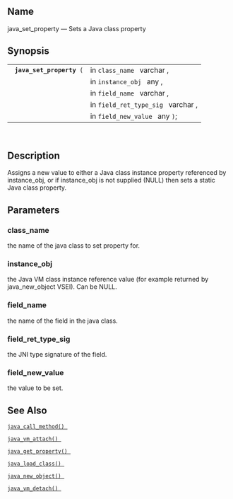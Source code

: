 <div id="fn_java_set_property" class="refentry">

<div class="titlepage">

</div>

<div class="refnamediv">

## Name

java_set_property — Sets a Java class property

</div>

<div class="refsynopsisdiv">

## Synopsis

<div id="fsyn_java_set_property" class="funcsynopsis">

|                                |                                    |
|--------------------------------|------------------------------------|
| ` `**`java_set_property`**` (` | in `class_name ` varchar ,         |
|                                | in `instance_obj ` any ,           |
|                                | in `field_name ` varchar ,         |
|                                | in `field_ret_type_sig ` varchar , |
|                                | in `field_new_value ` any `)`;     |

<div class="funcprototype-spacer">

 

</div>

</div>

</div>

<div id="desc_java_set_property" class="refsect1">

## Description

Assigns a new value to either a Java class instance property referenced
by instance_obj, or if instance_obj is not supplied (NULL) then sets a
static Java class property.

</div>

<div id="params_java_set_property" class="refsect1">

## Parameters

<div id="id94642" class="refsect2">

### class_name

the name of the java class to set property for.

</div>

<div id="id94645" class="refsect2">

### instance_obj

the Java VM class instance reference value (for example returned by
java_new_object VSEI). Can be NULL.

</div>

<div id="id94648" class="refsect2">

### field_name

the name of the field in the java class.

</div>

<div id="id94651" class="refsect2">

### field_ret_type_sig

the JNI type signature of the field.

</div>

<div id="id94654" class="refsect2">

### field_new_value

the value to be set.

</div>

</div>

<div id="seealso_java_set_property" class="refsect1">

## See Also

<a href="fn_java_call_method.html" class="link"
title="java_call_method"><code
class="function">java_call_method() </code></a>

<a href="fn_java_vm_attach.html" class="link"
title="java_vm_attach"><code
class="function">java_vm_attach() </code></a>

<a href="fn_java_get_property.html" class="link"
title="java_get_property"><code
class="function">java_get_property() </code></a>

<a href="fn_java_load_class.html" class="link"
title="java_load_class"><code
class="function">java_load_class() </code></a>

<a href="fn_java_new_object.html" class="link"
title="java_new_object"><code
class="function">java_new_object() </code></a>

<a href="fn_java_vm_detach.html" class="link"
title="java_vm_detach"><code
class="function">java_vm_detach() </code></a>

</div>

</div>

